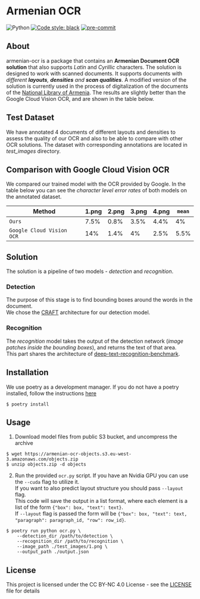 
# Armenian OCR

![Python](https://img.shields.io/badge/Python-3.8%20%7C%203.9%20%7C%203.10%20%7C%203.11-brightgreen)
[![Code style: black](https://img.shields.io/badge/code%20style-black-000000.svg)](https://github.com/psf/black)
[![pre-commit](https://img.shields.io/badge/pre--commit-enabled-brightgreen?logo=pre-commit&logoColor=white)](https://github.com/pre-commit/pre-commit)

## About

armenian-ocr is a package that contains an **Armenian Document OCR solution** that also supports *Latin* and *Cyrillic* characters. The solution is designed to work with scanned documents. It supports documents with *different **layouts**, **densities** and **scan qualities***.
A modified version of the solution is currently used in the process of digitalization of the documents of the [National Library of Armenia](https://nla.am/en/).
The results are slightly better than the Google Cloud Vision OCR, and are shown in the table below.

## Test Dataset
We have annotated 4 documents of different layouts and densities to assess the quality of our OCR and also to be able to compare with other OCR solutions.
The dataset with corresponding annotations are located in *test_images* directory.
## Comparison with Google Cloud Vision OCR
We compared our trained model with the OCR provided by Google.
In the table below you can see the *character level error rates* of both models on the
annotated dataset.


| Method                    |1.png             |2.png|3.png|4.png|`mean`|
|---------------------------|------------------|-----|-----|-----|------|
| `Ours`                    |7.5%              |0.8% |3.5% |4.4% |4%    |
| `Google Cloud Vision OCR` |14%               |1.4% |4%   |2.5% |5.5%  |

## Solution

The solution is a pipeline of two models - *detection* and *recognition*.
### Detection
The purpose of this stage is to find bounding boxes around the words in the document.\
We chose the [CRAFT](https://github.com/clovaai/CRAFT-pytorch) architecture for our detection model.

### Recognition
The *recognition* model takes the output of the detection network (*image patches inside the bounding boxes*), and returns the text of that area.\
This part shares the architecture of [deep-text-recognition-benchmark](https://github.com/clovaai/deep-text-recognition-benchmark).

## Installation

We use poetry as a development manager.
If you do not have a poetry installed, follow the instructions [here](https://python-poetry.org/docs/#installation)

```shell
$ poetry install
```

## Usage

1. Download model files from public S3 bucket, and uncompress the archive

```shell
$ wget https://armenian-ocr-objects.s3.eu-west-3.amazonaws.com/objects.zip
$ unzip objects.zip -d objects
```
2. Run the provided `ocr.py` script.
If you have an Nvidia GPU you can use the `--cuda` flag to utilize it. \
If you want to also predict layout structure you should pass `--layout` flag. \
This code will save the output in a list format, where each element is a list of the form `{"box": box, "text": text}`.\
If `--layout` flag is passed the form will be `{"box": box, "text": text, "paragraph": paragraph_id, "row": row_id}`.

```shell
$ poetry run python ocr.py \
    --detection_dir /path/to/detection \
    --recognition_dir /path/to/recognition \
    --image_path ./test_images/1.png \
    --output_path ./output.json
```

## License

This project is licensed under the CC BY-NC 4.0 License - see the [LICENSE](LICENSE-CC-BY-NC-4.0.md) file for details

